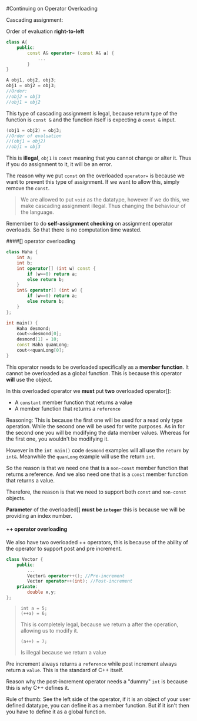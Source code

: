 #Continuing on Operator Overloading

Cascading assignment:

Order of evaluation **right-to-left**

```cpp
class A{
    public:
        const A& operator= (const A& a) {
            ...
        }
}

A obj1, obj2, obj3;
obj1 = obj2 = obj3;
//Order:
//obj2 = obj3
//obj1 = obj2
```
This type of cascading assignment is legal, because return type
of the function is `const &` and the function itself
is expecting a `const &` input.


```cpp
(obj1 = obj2) = obj3;
//Order of evaluation
//(obj1 = obj2)
//obj1 = obj3
```
This is **illegal**, `obj1` is `const` meaning that you cannot change or
alter it. Thus if you do assignment to it, it will be an error.

The reason why we put `const` on the overloaded `operator=` is because
we want to prevent this type of assignment. If we want to allow this,
simply remove the `const`.

>We are allowed to put `void` as the datatype, however
>if we do this, we make cascading assignment illegal. Thus changing the
>behaviour of the language.

Remember to do **self-assignment checking** on assignment operator overloads.
So that there is no computation time wasted.

####[] operator overloading
```cpp
class Haha {
    int a;
    int b;
    int operator[] (int w) const {
        if (w==0) return a;
        else return b;
    }
    int& operator[] (int w) {
        if (w==0) return a;
        else return b;
    }
};

int main() {
    Haha desmond;
    cout<<desmond[0];
    desmond[1] = 10;
    const Haha quanLong;
    cout<<quanLong[0];
}
```
This operator needs to be overloaded specifically as a **member function**. It cannot
be overloaded as a global function. This is because this operator **will** use the
object. 

In this overloaded operator we **must** put **two** overloaded operator[]:
- A `constant` member function that returns a value
- A member function that returns a `reference`

Reasoning:
This is because the first one will be used for a read only type operation.
While the second one will be used for write purposes. As in for the second one
 you will be modifying the data member values. Whereas for the first one, you
 wouldn't be modifying it.

However in the `int main()` code `desmond` examples will all use the
`return` by `int&`. Meanwhile the `quanLong` example will use the return
`int`. 

So the reason is that we need one that is a `non-const` member function that returns
a reference. And we also need one that is a `const` member function
that returns a value.

Therefore, the reason is that we need to support both `const` and `non-const` objects.

**Parameter** of the overloaded[] **must be `integer`** this is because we will
be providing an index number.

#### ++ operator overloading
We also have two overloaded ++ operators, this is because of
the ability of the operator to support post and pre increment.

```cpp
class Vector {
    public:
        ...
        Vector& operator++(); //Pre-increment
        Vector operator++(int); //Post-increment
    private:
        double x,y;
};
```

>```
>int a = 5;
>(++a) = 6;
>```
>This is completely legal, because we return a after the operation, allowing us to modify it.
>```
>(a++) = 7;
>```
>Is illegal because we return a value

Pre increment always returns a `reference` while post increment always
return a `value`. This is the standard of C++ itself.

Reason why the post-increment operator needs a "dummy" `int` is because
this is why C++ defines it.

Rule of thumb: See the left side of the operator, if it is an object of your
user defined datatype, you can define it as a member function. But if it isn't 
then you have to define it as a global function. 

